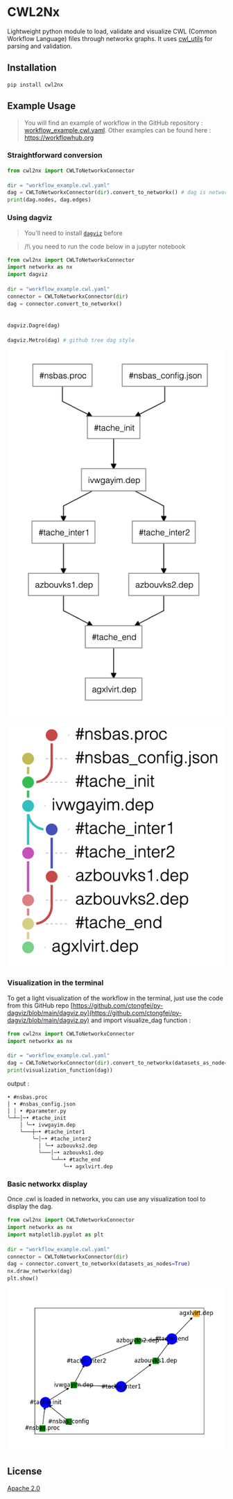 # CWL2Nx

Lightweight python module to load, validate and visualize CWL (Common Workflow Language) files through networkx graphs.
It uses [cwl_utils](https://github.com/common-workflow-language/cwl-utils) for parsing and validation.

## Installation

```
pip install cwl2nx
```

## Example Usage

> You will find an example of workflow in the GitHub repository : [workflow_example.cwl.yaml](https://raw.githubusercontent.com/mariusgarenaux/cwl2nx/refs/heads/main/workflow_example.cwl.yaml). Other examples can be found here : https://workflowhub.org

### Straightforward conversion

```python
from cwl2nx import CWLToNetworkxConnector

dir = "workflow_example.cwl.yaml"
dag = CWLToNetworkxConnector(dir).convert_to_networkx() # dag is networkx.DiGraph
print(dag.nodes, dag.edges)
```

### Using dagviz

> You'll need to install [`dagviz`](https://wimyedema.github.io/dagviz/index.html#installing) before

> /!\ you need to run the code below in a jupyter notebook

```python
from cwl2nx import CWLToNetworkxConnector
import networkx as nx
import dagviz

dir = "workflow_example.cwl.yaml"
connector = CWLToNetworkxConnector(dir)
dag = connector.convert_to_networkx()


dagviz.Dagre(dag)

dagviz.Metro(dag) # github tree dag style
```

![Dagre](https://github.com/mariusgarenaux/cwl2nx/blob/main/doc/dagviz_Dagre.png?raw=true)

![Metro](https://github.com/mariusgarenaux/cwl2nx/blob/main/doc/dagviz_Metro.png?raw=true)

### Visualization in the terminal

To get a light visualization of the workflow in the terminal, just use the code from this GitHub repo [https://github.com/ctongfei/py-dagviz/blob/main/dagviz.py](https://github.com/ctongfei/py-dagviz/blob/main/dagviz.py) and import visualize_dag function :

```python
from cwl2nx import CWLToNetworkxConnector
import networkx as nx

dir = "workflow_example.cwl.yaml"
dag = CWLToNetworkxConnector(dir).convert_to_networkx(datasets_as_node=True)
print(visualization_function(dag))
```

output : 

```text
• #nsbas.proc
│ • #nsbas_config.json
│ │ • #parameter.py
╰─┴─│─• #tache_init
    │ ╰─• ivwgayim.dep
    ╰───┼─• #tache_inter1
        ╰─│─• #tache_inter2
          │ ╰─• azbouvks2.dep
          ╰───│─• azbouvks1.dep
              ╰─┴─• #tache_end
                  ╰─• agxlvirt.dep
```

### Basic networkx display

Once .cwl is loaded in networkx, you can use any visualization tool to display the dag.

```python
from cwl2nx import CWLToNetworkxConnector
import networkx as nx
import matplotlib.pyplot as plt

dir = "workflow_example.cwl.yaml"
connector = CWLToNetworkxConnector(dir)
dag = connector.convert_to_networkx(datasets_as_nodes=True)
nx.draw_networkx(dag)
plt.show()
```

![](https://github.com/mariusgarenaux/cwl2nx/blob/main/doc/nx_display.png?raw=true)

## License

[Apache 2.0](LICENSE-2.0.txt)